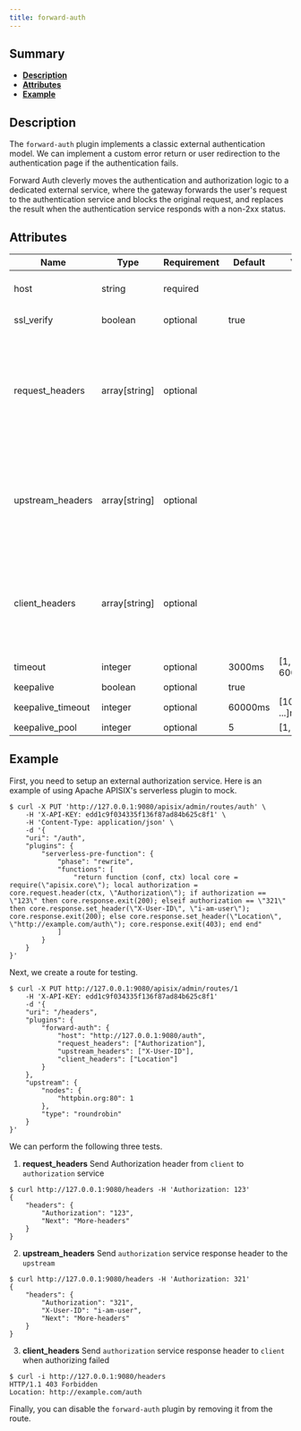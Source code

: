 ```yaml
---
title: forward-auth
---
```


<!--
#
# Licensed to the Apache Software Foundation (ASF) under one or more
# contributor license agreements.  See the NOTICE file distributed with
# this work for additional information regarding copyright ownership.
# The ASF licenses this file to You under the Apache License, Version 2.0
# (the "License"); you may not use this file except in compliance with
# the License.  You may obtain a copy of the License at
#
#     http://www.apache.org/licenses/LICENSE-2.0
#
# Unless required by applicable law or agreed to in writing, software
# distributed under the License is distributed on an "AS IS" BASIS,
# WITHOUT WARRANTIES OR CONDITIONS OF ANY KIND, either express or implied.
# See the License for the specific language governing permissions and
# limitations under the License.
#
-->

## Summary

- [**Description**](#description)
- [**Attributes**](#attributes)
- [**Example**](#example)

## Description

The `forward-auth` plugin implements a classic external authentication model. We can implement a custom error return or user redirection to the authentication page if the authentication fails.

Forward Auth cleverly moves the authentication and authorization logic to a dedicated external service, where the gateway forwards the user's request to the authentication service and blocks the original request, and replaces the result when the authentication service responds with a non-2xx status.

## Attributes

| Name | Type | Requirement | Default | Valid | Description |
| -- | -- | -- | -- | -- | -- |
| host | string | required |  |  | Authorization service host (eg. https://localhost:9188) |
| ssl_verify | boolean | optional | true |   | Whether to verify the certificate |
| request_headers | array[string] | optional |  |  | `client` request header that will be sent to the `authorization` service. When it is not set, no `client` request headers are sent to the `authorization` service, except for those provided by APISIX (X-Forwarded-XXX). |
| upstream_headers | array[string] | optional |  |  | `authorization` service response header that will be sent to the `upstream`. When it is not set, will not forward the `authorization` service response header to the `upstream`. |
| client_headers | array[string] | optional |  |  | `authorization` response header that will be sent to the `client` when authorize failure. When it is not set, will not forward the `authorization` service response header to the `client`. |
| timeout | integer | optional | 3000ms | [1, 60000]ms | Authorization service HTTP call timeout |
| keepalive | boolean | optional | true |  | HTTP keepalive |
| keepalive_timeout | integer | optional | 60000ms | [1000, ...]ms | keepalive idle timeout |
| keepalive_pool | integer | optional | 5 | [1, ...]ms | Connection pool limit |

## Example

First, you need to setup an external authorization service. Here is an example of using Apache APISIX's serverless plugin to mock.

```shell
$ curl -X PUT 'http://127.0.0.1:9080/apisix/admin/routes/auth' \
    -H 'X-API-KEY: edd1c9f034335f136f87ad84b625c8f1' \
    -H 'Content-Type: application/json' \
    -d '{
    "uri": "/auth",
    "plugins": {
        "serverless-pre-function": {
            "phase": "rewrite",
            "functions": [
                "return function (conf, ctx) local core = require(\"apisix.core\"); local authorization = core.request.header(ctx, \"Authorization\"); if authorization == \"123\" then core.response.exit(200); elseif authorization == \"321\" then core.response.set_header(\"X-User-ID\", \"i-am-user\"); core.response.exit(200); else core.response.set_header(\"Location\", \"http://example.com/auth\"); core.response.exit(403); end end"
            ]
        }
    }
}'
```

Next, we create a route for testing.

```shell
$ curl -X PUT http://127.0.0.1:9080/apisix/admin/routes/1
    -H 'X-API-KEY: edd1c9f034335f136f87ad84b625c8f1'
    -d '{
    "uri": "/headers",
    "plugins": {
        "forward-auth": {
            "host": "http://127.0.0.1:9080/auth",
            "request_headers": ["Authorization"],
            "upstream_headers": ["X-User-ID"],
            "client_headers": ["Location"]
        }
    },
    "upstream": {
        "nodes": {
            "httpbin.org:80": 1
        },
        "type": "roundrobin"
    }
}'
```

We can perform the following three tests.

1. **request_headers** Send Authorization header from `client` to `authorization` service

```shell
$ curl http://127.0.0.1:9080/headers -H 'Authorization: 123'
{
    "headers": {
        "Authorization": "123",
        "Next": "More-headers"
    }
}
```

2. **upstream_headers** Send `authorization` service response header to the `upstream`

```shell
$ curl http://127.0.0.1:9080/headers -H 'Authorization: 321'
{
    "headers": {
        "Authorization": "321",
        "X-User-ID": "i-am-user",
        "Next": "More-headers"
    }
}
```

3. **client_headers** Send `authorization` service response header to `client` when authorizing failed

```shell
$ curl -i http://127.0.0.1:9080/headers
HTTP/1.1 403 Forbidden
Location: http://example.com/auth
```

Finally, you can disable the `forward-auth` plugin by removing it from the route.
